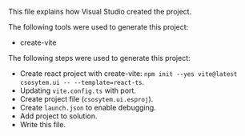 This file explains how Visual Studio created the project.

The following tools were used to generate this project:
- create-vite

The following steps were used to generate this project:
- Create react project with create-vite: `npm init --yes vite@latest csosytem.ui -- --template=react-ts`.
- Updating `vite.config.ts` with port.
- Create project file (`csosytem.ui.esproj`).
- Create `launch.json` to enable debugging.
- Add project to solution.
- Write this file.
